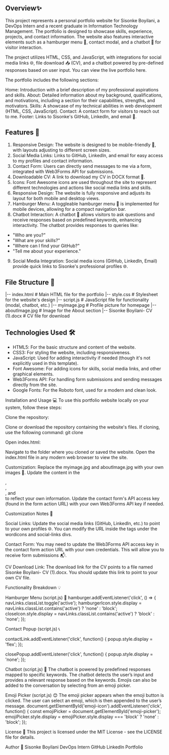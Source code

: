 ## **Overview**✨

This project represents a personal portfolio website for Sisonke Boyilani, a DevOps Intern and a recent graduate in Information Technology Management. The portfolio is designed to showcase skills, experience, projects, and contact information. The website also features interactive elements such as a hamburger menu 🍔, contact modal, and a chatbot 🤖 for visitor interaction.

The project utilizes HTML, CSS, and JavaScript, with integrations for social media links 🌐, file download 📥 (CV), and a chatbot powered by pre-defined responses based on user input. You can view the live portfolio here.

The portfolio includes the following sections:

Home: Introduction with a brief description of my professional aspirations and skills.
About: Detailed information about my background, qualifications, and motivations, including a section for their capabilities, strengths, and motivators.
Skills: A showcase of my technical abilities in web development (HTML, CSS, JavaScript).
Contact: A contact form for visitors to reach out to me.
Footer: Links to Sisonke's GitHub, LinkedIn, and email 📧.

## **Features** 🌟

1. Responsive Design: The website is designed to be mobile-friendly 📱, with layouts adjusting to different screen sizes.
2. Social Media Links: Links to GitHub, LinkedIn, and email for easy access to my profiles and contact information.
3. Contact Form: Users can directly send messages to me via a form, integrated with Web3Forms API for submissions.
4. Downloadable CV: A link to download my CV in DOCX format 📄.
5. Icons: Font Awesome icons are used throughout the site to represent different technologies and actions like social media links and skills.
6. Responsive Design: The website is fully responsive and adjusts its layout for both mobile and desktop views.
7. Hamburger Menu: A toggleable hamburger menu 🍔 is implemented for mobile devices, allowing for a compact navigation bar.
8. Chatbot Interaction: A chatbot 🤖 allows visitors to ask questions and receive responses based on predefined keywords, enhancing interactivity. The chatbot provides responses to queries like:
- "Who are you?"
- "What are your skills?"
- "Where can I find your GitHub?"
- "Tell me about your experience."
9. Social Media Integration: Social media icons (GitHub, LinkedIn, Email) provide quick links to Sisonke's professional profiles 🌐.

## **File Structure** 📂

|-- index.html # Main HTML file for the portfolio
|-- style.css # Stylesheet for the website's design
|-- script.js # JavaScript file for functionality (modal, chatbot, etc.)
|-- myimage.jpg # Profile picture for homepage
|-- aboutImage.jpg # Image for the About section
|-- Sisonke Boyilani- CV (1).docx # CV file for download

## **Technologies Used 🛠️** 

- HTML5: For the basic structure and content of the website.
- CSS3: For styling the website, including responsiveness.
- JavaScript: Used for adding interactivity if needed (though it's not explicitly used in this template).
- Font Awesome: For adding icons for skills, social media links, and other graphical elements.
- Web3Forms API: For handling form submissions and sending messages directly from the site.
- Google Fonts: For the Roboto font, used for a modern and clean look.

Installation and Usage 💻
To use this portfolio website locally on your system, follow these steps:

Clone the repository:

Clone or download the repository containing the website's files.
If cloning, use the following command:
git clone <repository-url>

Open index.html:

Navigate to the folder where you cloned or saved the website.
Open the index.html file in any modern web browser to view the site.

Customization:
Replace the myimage.jpg and aboutImage.jpg with your own images 📸.
Update the content in the <section id="home">, <section id="about">, <section id="skills">, and <section id="contact"> to reflect your own information.
Update the contact form's API access key (found in the form action URL) with your own Web3Forms API key if needed.

Customization Notes 📝

Social Links: Update the social media links (GitHub, LinkedIn, etc.) to point to your own profiles 🌐. You can modify the URL inside the <a> tags under the wordicons and social-links divs.

Contact Form: You may need to update the Web3Forms API access key in the contact form action URL with your own credentials. This will allow you to receive form submissions 📬.

CV Download Link: The download link for the CV points to a file named Sisonke Boyilani- CV (1).docx. You should update this link to point to your own CV file.

Functionality Breakdown 💡

Hamburger Menu (script.js) 🍔
hamburger.addEventListener('click', () => {
    navLinks.classList.toggle('active');
    hamburgerIcon.style.display = navLinks.classList.contains('active') ? 'none' : 'block';
    closeIcon.style.display = navLinks.classList.contains('active') ? 'block' : 'none';
});

Contact Popup (script.js) 📞

contactLink.addEventListener('click', function() {
    popup.style.display = 'flex';
});

closePopup.addEventListener('click', function() {
    popup.style.display = 'none';
});

Chatbot (script.js) 🤖
The chatbot is powered by predefined responses mapped to specific keywords. The chatbot detects the user’s input and provides a relevant response based on the keywords. Emojis can also be added to the conversation by selecting from an emoji picker.

Emoji Picker (script.js) 😊
The emoji picker appears when the emoji button is clicked. The user can select an emoji, which is then appended to the user’s message.
document.getElementById('emoji-icon').addEventListener('click', function() {
    const emojiPicker = document.getElementById('emoji-picker');
    emojiPicker.style.display = emojiPicker.style.display === 'block' ? 'none' : 'block';
});

License 📄
This project is licensed under the MIT License - see the LICENSE file for details.

Author 👤
Sisonke Boyilani
DevOps Intern
GitHub
LinkedIn
Portfolio



